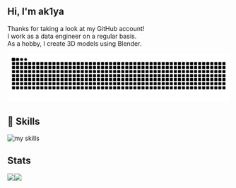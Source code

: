 ## Hi, I'm ak1ya

Thanks for taking a look at my GitHub account!<br>
I work as a data engineer on a regular basis.<br>
As a hobby, I create 3D models using Blender.<br>

![](https://raw.githubusercontent.com/ak1ya/ak1ya/output/github-contribution-grid-snake.svg)


<!-- ライトモート：theme=light, ダークモート：theme=dark -->
<!-- アイコンの選択肢一覧：https://arc.net/l/quote/zizyykfh -->
## 🌱 Skills
<img alt="my skills" src="https://skillicons.dev/icons?theme=dark&perline=7&i=python,fastapi,php,laravel,html,css,js,ts,react,postgres,docker,aws,astro,blender" />
<br>


## Stats
<a href="https://github.com/anuraghazra/github-readme-stats">
  <img align="left" src="https://github-readme-stats.vercel.app/api?username=ak1ya&theme=react&count_private=true&show_icons=true" />
</a>
<a href="https://github.com/anuraghazra/github-readme-stats">
  <img align="left" src="https://github-readme-stats.vercel.app/api/top-langs/?username=ak1ya&theme=react" />
</a>


